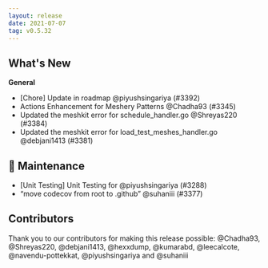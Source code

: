 ```yaml
---
layout: release
date: 2021-07-07
tag: v0.5.32
---
```


## What's New
**General**
- [Chore] Update in  roadmap @piyushsingariya (#3392)
- Actions Enhancement for Meshery Patterns @Chadha93 (#3345)
- Updated the meshkit error for schedule_handler.go  @Shreyas220 (#3384)
- Updated the meshkit error for load_test_meshes_handler.go  @debjani1413 (#3381)

## 🧰 Maintenance

- [Unit Testing] Unit Testing for  @piyushsingariya (#3288)
- “move codecov from root to .github” @suhaniii (#3377)

## Contributors

Thank you to our contributors for making this release possible:
@Chadha93, @Shreyas220, @debjani1413, @hexxdump, @kumarabd, @leecalcote, @navendu-pottekkat, @piyushsingariya and @suhaniii
 
